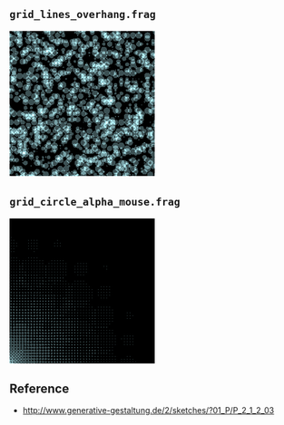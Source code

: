 
## `grid_lines_overhang.frag`

<img src="img/grid_circle_alpha_random.gif" width="256">


## `grid_circle_alpha_mouse.frag`

<img src="img/grid_circle_alpha_mouse.gif" width="256">


## Reference

- http://www.generative-gestaltung.de/2/sketches/?01_P/P_2_1_2_03
